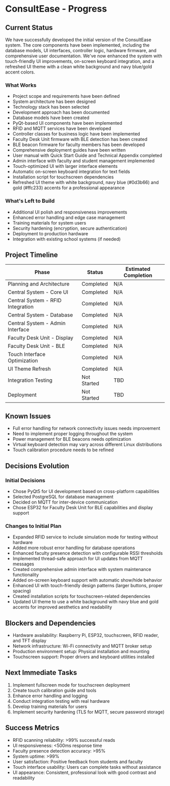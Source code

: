 # ConsultEase - Progress

## Current Status

We have successfully developed the initial version of the ConsultEase system. The core components have been implemented, including the database models, UI interfaces, controller logic, hardware firmware, and comprehensive user documentation. We've now enhanced the system with touch-friendly UI improvements, on-screen keyboard integration, and a refreshed UI theme with a clean white background and navy blue/gold accent colors.

### What Works
- Project scope and requirements have been defined
- System architecture has been designed
- Technology stack has been selected
- Development approach has been documented
- Database models have been created
- PyQt-based UI components have been implemented
- RFID and MQTT services have been developed
- Controller classes for business logic have been implemented
- Faculty Desk Unit firmware with BLE detection has been created
- BLE beacon firmware for faculty members has been developed
- Comprehensive deployment guides have been written
- User manual with Quick Start Guide and Technical Appendix completed
- Admin interface with faculty and student management implemented
- Touch-optimized UI with larger interface elements
- Automatic on-screen keyboard integration for text fields
- Installation script for touchscreen dependencies
- Refreshed UI theme with white background, navy blue (#0d3b66) and gold (#ffc233) accents for a professional appearance

### What's Left to Build
- Additional UI polish and responsiveness improvements
- Enhanced error handling and edge case management
- Training materials for system users
- Security hardening (encryption, secure authentication)
- Deployment to production hardware
- Integration with existing school systems (if needed)

## Project Timeline

| Phase | Status | Estimated Completion |
|-------|--------|----------------------|
| Planning and Architecture | Completed | N/A |
| Central System - Core UI | Completed | N/A |
| Central System - RFID Integration | Completed | N/A |
| Central System - Database | Completed | N/A |
| Central System - Admin Interface | Completed | N/A |
| Faculty Desk Unit - Display | Completed | N/A |
| Faculty Desk Unit - BLE | Completed | N/A |
| Touch Interface Optimization | Completed | N/A |
| UI Theme Refresh | Completed | N/A |
| Integration Testing | Not Started | TBD |
| Deployment | Not Started | TBD |

## Known Issues
- Full error handling for network connectivity issues needs improvement
- Need to implement proper logging throughout the system
- Power management for BLE beacons needs optimization
- Virtual keyboard detection may vary across different Linux distributions
- Touch calibration procedure needs to be refined

## Decisions Evolution

### Initial Decisions
- Chose PyQt5 for UI development based on cross-platform capabilities
- Selected PostgreSQL for database management
- Decided on MQTT for inter-device communication
- Chose ESP32 for Faculty Desk Unit for BLE capabilities and display support

### Changes to Initial Plan
- Expanded RFID service to include simulation mode for testing without hardware
- Added more robust error handling for database operations
- Enhanced faculty presence detection with configurable RSSI thresholds
- Implemented thread-safe approach for UI updates from MQTT messages
- Created comprehensive admin interface with system maintenance functionality
- Added on-screen keyboard support with automatic show/hide behavior
- Enhanced UI with touch-friendly design patterns (larger buttons, proper spacing)
- Created installation scripts for touchscreen-related dependencies
- Updated UI theme to use a white background with navy blue and gold accents for improved aesthetics and readability

## Blockers and Dependencies
- Hardware availability: Raspberry Pi, ESP32, touchscreen, RFID reader, and TFT display
- Network infrastructure: Wi-Fi connectivity and MQTT broker setup
- Production environment setup: Physical installation and mounting
- Touchscreen support: Proper drivers and keyboard utilities installed

## Next Immediate Tasks
1. Implement fullscreen mode for touchscreen deployment
2. Create touch calibration guide and tools
3. Enhance error handling and logging
4. Conduct integration testing with real hardware
5. Develop training materials for users
6. Implement security hardening (TLS for MQTT, secure password storage)

## Success Metrics
- RFID scanning reliability: >99% successful reads
- UI responsiveness: <500ms response time
- Faculty presence detection accuracy: >95% 
- System uptime: >99%
- User satisfaction: Positive feedback from students and faculty
- Touch interface usability: Users can complete tasks without assistance
- UI appearance: Consistent, professional look with good contrast and readability 